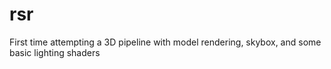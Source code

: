# rsr
First time attempting a 3D pipeline with model rendering, skybox, and some basic lighting shaders

